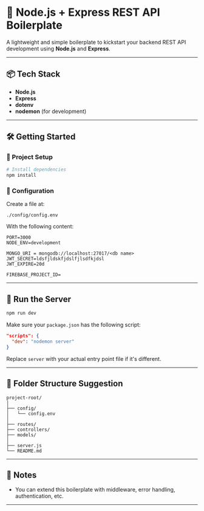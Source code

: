 
# 🚀 Node.js + Express REST API Boilerplate

A lightweight and simple boilerplate to kickstart your backend REST API development using **Node.js** and **Express**.

---

## 📦 Tech Stack

- **Node.js**
- **Express**
- **dotenv**
- **nodemon** (for development)

---

## 🛠️ Getting Started

### 📁 Project Setup

```bash
# Install dependencies
npm install
```

### 📄 Configuration

Create a file at:

```
./config/config.env
```

With the following content:

```env
PORT=3000
NODE_ENV=development

MONGO_URI = mongodb://localhost:27017/<db name>
JWT_SECRET=ldsfjldskfjdslfjlsdfkjdsl
JWT_EXPIRE=20d

FIREBASE_PROJECT_ID=
```

---

## 🚀 Run the Server

```bash
npm run dev
```

Make sure your `package.json` has the following script:

```json
"scripts": {
  "dev": "nodemon server"
}
```

Replace `server` with your actual entry point file if it's different.

---

## 📁 Folder Structure Suggestion

```
project-root/
│
├── config/
│   └── config.env
│
├── routes/
├── controllers/
├── models/
│
├── server.js
└── README.md
```

---

## 📌 Notes

- You can extend this boilerplate with middleware, error handling, authentication, etc.

---
